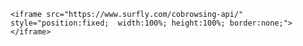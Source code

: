 <html>

    <iframe src="https://www.surfly.com/cobrowsing-api/" style="position:fixed;  width:100%; height:100%; border:none;">
    </iframe>

</html>





